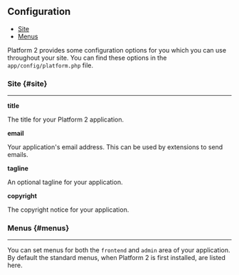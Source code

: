 ## Configuration

- [Site](#site)
- [Menus](#menus)

Platform 2 provides some configuration options for you which you can use throughout your site. You can find these options in the `app/config/platform.php` file.

### Site {#site}

---

**title**

The title for your Platform 2 application.

**email**

Your application's email address. This can be used by extensions to send emails.

**tagline**

An optional tagline for your application.

**copyright**

The copyright notice for your application.

### Menus {#menus}

---

You can set menus for both the `frontend` and `admin` area of your application. By default the standard menus, when Platform 2 is first installed, are listed here.
